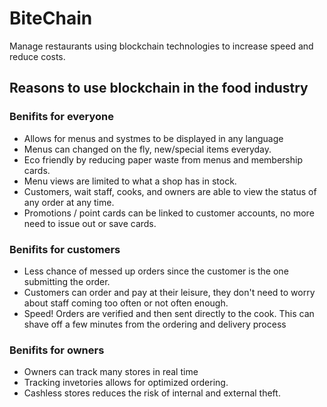 # BiteChain
Manage restaurants using blockchain technologies to increase speed and reduce costs.

## Reasons to use blockchain in the food industry

### Benifits for everyone
- Allows for menus and systmes to be displayed in any language
- Menus can changed on the fly, new/special items everyday.
- Eco friendly by reducing paper waste from menus and membership cards.
- Menu views are limited to what a shop has in stock.
- Customers, wait staff, cooks, and owners are able to view the status of any order at any time.
- Promotions / point cards can be linked to customer accounts, no more need to issue out or save cards.

### Benifits for customers
- Less chance of messed up orders since the customer is the one submitting the order.
- Customers can order and pay at their leisure, they don't need to worry about staff coming too often or not often enough.
- Speed! Orders are verified and then sent directly to the cook. This can shave off a few minutes from the ordering and delivery process

### Benifits for owners
- Owners can track many stores in real time 
- Tracking invetories allows for optimized ordering.
- Cashless stores reduces the risk of internal and external theft.
